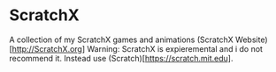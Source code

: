 # ScratchX
A collection of my ScratchX games and animations
(ScratchX Website)[http://ScratchX.org] Warning: ScratchX is expieremental and i do not recommend it. Instead use (Scratch)[https://scratch.mit.edu].
